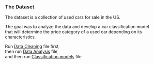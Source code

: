 
### The Dataset

The dataset is a collection of used cars for sale in the US.

The goal was to analyze the data and develop a car classification model that will determine the price category of a used car depending on its characteristics.


Run [Data Cleaning](retro_cars_cleaning.ipynb) file first, <br>
then run [Data Analysis](retro_cars_analysis.ipynb) file, <br>
and then run [Classification models](retro_cars_modeling.ipynb) file